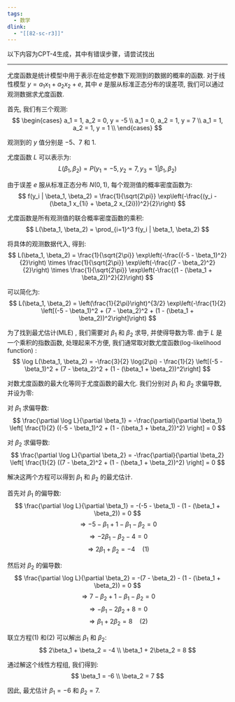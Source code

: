 ```yaml
---
tags:
  - 数学
dlink:
  - "[[82-sc-r3]]"
---
```

以下内容为CPT-4生成，其中有错误步骤，请尝试找出

---
尤度函数是统计模型中用于表示在给定参数下观测到的数据的概率的函数. 对于线性模型 $y = a_1 x_1 + a_2 x_2 + e$, 其中 $e$ 是服从标准正态分布的误差项, 我们可以通过观测数据求尤度函数. 

首先, 我们有三个观测: 
$$
\begin{cases}
a_1 = 1, a_2 = 0, y = -5 \\
a_1 = 0, a_2 = 1, y = 7 \\
a_1 = 1, a_2 = 1, y = 1 \\
\end{cases}
$$

观测到的 $y$ 值分别是 $-5$、$7$ 和 $1$. 

尤度函数 $L$ 可以表示为: 
$$
L(\beta_1, \beta_2) = P(y_1 = -5, y_2 = 7, y_3 = 1 | \beta_1, \beta_2)
$$

由于误差 $e$ 服从标准正态分布 $N(0, 1)$, 每个观测值的概率密度函数为: 
$$
f(y_i | \beta_1, \beta_2) = \frac{1}{\sqrt{2\pi}} \exp\left(-\frac{(y_i - (\beta_1 x_{1i} + \beta_2 x_{2i}))^2}{2}\right)
$$

尤度函数是所有观测值的联合概率密度函数的乘积: 
$$
L(\beta_1, \beta_2) = \prod_{i=1}^3 f(y_i | \beta_1, \beta_2)
$$

将具体的观测数据代入, 得到: 
$$
L(\beta_1, \beta_2) = \frac{1}{\sqrt{2\pi}} \exp\left(-\frac{(-5 - \beta_1)^2}{2}\right) \times \frac{1}{\sqrt{2\pi}} \exp\left(-\frac{(7 - \beta_2)^2}{2}\right) \times \frac{1}{\sqrt{2\pi}} \exp\left(-\frac{(1 - (\beta_1 + \beta_2))^2}{2}\right)
$$

可以简化为: 
$$
L(\beta_1, \beta_2) = \left(\frac{1}{2\pi}\right)^{3/2} \exp\left(-\frac{1}{2} \left[(-5 - \beta_1)^2 + (7 - \beta_2)^2 + (1 - (\beta_1 + \beta_2))^2\right]\right)
$$

为了找到最尤估计(MLE) , 我们需要对 $\beta_1$ 和 $\beta_2$ 求导, 并使得导数为零. 由于 $L$ 是一个乘积的指数函数, 处理起来不方便, 我们通常取对数尤度函数(log-likelihood function) : 
$$
\log L(\beta_1, \beta_2) = -\frac{3}{2} \log(2\pi) - \frac{1}{2} \left[(-5 - \beta_1)^2 + (7 - \beta_2)^2 + (1 - (\beta_1 + \beta_2))^2\right]
$$

对数尤度函数的最大化等同于尤度函数的最大化. 我们分别对 $\beta_1$ 和 $\beta_2$ 求偏导数, 并设为零: 

对 $\beta_1$ 求偏导数: 
$$
\frac{\partial \log L}{\partial \beta_1} = -\frac{\partial}{\partial \beta_1} \left[ \frac{1}{2} ((-5 - \beta_1)^2 + (1 - (\beta_1 + \beta_2))^2) \right] = 0
$$

对 $\beta_2$ 求偏导数: 
$$
\frac{\partial \log L}{\partial \beta_2} = -\frac{\partial}{\partial \beta_2} \left[ \frac{1}{2} ((7 - \beta_2)^2 + (1 - (\beta_1 + \beta_2))^2) \right] = 0
$$

解决这两个方程可以得到 $\beta_1$ 和 $\beta_2$ 的最尤估计. 

首先对 $\beta_1$ 的偏导数: 
$$
\frac{\partial \log L}{\partial \beta_1} = -(-5 - \beta_1) - (1 - (\beta_1 + \beta_2)) = 0
$$
$$
\Rightarrow -5 - \beta_1 + 1 - \beta_1 - \beta_2 = 0
$$
$$
\Rightarrow -2\beta_1 - \beta_2 - 4 = 0
$$
$$
\Rightarrow 2\beta_1 + \beta_2 = -4 \quad \text{(1)}
$$

然后对 $\beta_2$ 的偏导数: 
$$
\frac{\partial \log L}{\partial \beta_2} = -(7 - \beta_2) - (1 - (\beta_1 + \beta_2)) = 0
$$
$$
\Rightarrow 7 - \beta_2 + 1 - \beta_1 - \beta_2 = 0
$$
$$
\Rightarrow -\beta_1 - 2\beta_2 + 8 = 0
$$
$$
\Rightarrow \beta_1 + 2\beta_2 = 8 \quad \text{(2)}
$$

联立方程(1) 和(2) 可以解出 $\beta_1$ 和 $\beta_2$: 
$$
2\beta_1 + \beta_2 = -4 \\
\beta_1 + 2\beta_2 = 8
$$

通过解这个线性方程组, 我们得到: 
$$
\beta_1 = -6 \\
\beta_2 = 7
$$

因此, 最尤估计 $\beta_1 = -6$ 和 $\beta_2 = 7$. 